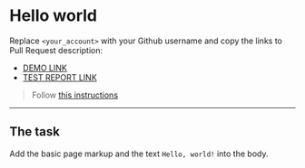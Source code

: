 # Hello world
Replace `<your_account>` with your Github username and copy the links to Pull Request description:
- [DEMO LINK](https://ltvnk.github.io/layout_hello-world/)
- [TEST REPORT LINK](https://ltvnk.github.io/layout_hello-world/report/html_report/)

> Follow [this instructions](https://mate-academy.github.io/layout_task-guideline/#how-to-solve-the-layout-tasks-on-github)
___

## The task 
Add the basic page markup and the text `Hello, world!` into the body.
